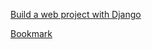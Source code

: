 [Build a web project with Django](https://www.youtube.com/watch?v=gAI218HSK8s&list=PLx-q4INfd95G-wrEjKDAcTB1K-8n1sIiz)

[Bookmark](https://youtu.be/scozFw7Ip5E?list=PLx-q4INfd95G-wrEjKDAcTB1K-8n1sIiz&t=239)
